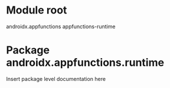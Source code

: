 # Module root

androidx.appfunctions appfunctions-runtime

# Package androidx.appfunctions.runtime

Insert package level documentation here
